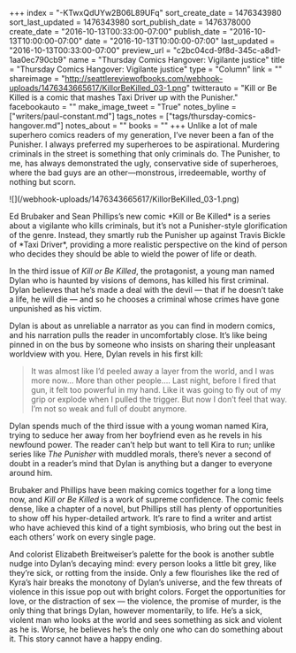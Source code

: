 +++
index = "-KTwxQdUYw2B06L89UFq"
sort_create_date = 1476343980
sort_last_updated = 1476343980
sort_publish_date = 1476378000
create_date = "2016-10-13T00:33:00-07:00"
publish_date = "2016-10-13T10:00:00-07:00"
date = "2016-10-13T10:00:00-07:00"
last_updated = "2016-10-13T00:33:00-07:00"
preview_url = "c2bc04cd-9f8d-345c-a8d1-1aa0ec790cb9"
name = "Thursday Comics Hangover: Vigilante justice"
title = "Thursday Comics Hangover: Vigilante justice"
type = "Column"
link = ""
shareimage = "http://seattlereviewofbooks.com/webhook-uploads/1476343665617/KillorBeKilled_03-1.png"
twitterauto = "Kill or Be Killed is a comic that mashes Taxi Driver up with the Punisher."
facebookauto = ""
make_image_tweet = "True"
notes_byline = ["writers/paul-constant.md"]
tags_notes = ["tags/thursday-comics-hangover.md"]
notes_about = ""
books = ""
+++
Unlike a lot of male superhero comics readers of my generation, I’ve never been a fan of the Punisher. I always preferred my superheroes to be aspirational. Murdering criminals in the street is something that only criminals do. The Punisher, to me, has always demonstrated the ugly, conservative side of superheroes, where the bad guys are an other—monstrous, irredeemable, worthy of nothing but scorn.

<p class="image-left">![](/webhook-uploads/1476343665617/KillorBeKilled_03-1.png)</p>Ed Brubaker and Sean Phillips’s new comic *Kill or Be Killed* is a series about a vigilante who kills criminals, but it’s not a Punisher-style glorification of the genre. Instead, they smartly rub the Punisher up against Travis Bickle of *Taxi Driver*, providing a more realistic perspective on the kind of person who decides they should be able to wield the power of life or death. 

In the third issue of *Kill or Be Killed*, the protagonist, a young man named Dylan who is haunted by visions of demons, has killed his first criminal. Dylan believes that he’s made a deal with the devil — that if he doesn’t take a life, he will die — and so he chooses a criminal whose crimes have gone unpunished as his victim. 

Dylan is about as unreliable a narrator as you can find in modern comics, and his narration pulls the reader in uncomfortably close. It’s like being pinned in on the bus by someone who insists on sharing their unpleasant worldview with you. Here, Dylan revels in his first kill: 

<blockquote>It was almost like I’d peeled away a layer from the world, and I was more now… More than other people…. Last night, before I fired that gun, it felt too powerful in my hand. Like it was going to fly out of my grip or explode when I pulled the trigger. But now I don’t feel that way. I’m not so weak and full of doubt anymore.</blockquote>

Dylan spends much of the third issue with a young woman named Kira, trying to seduce her away from her boyfriend even as he revels in his newfound power. The reader can’t help but want to tell Kira to run; unlike series like *The Punisher* with muddled morals, there’s never a second of doubt in a reader’s mind that Dylan is anything but a danger to everyone around him.

Brubaker and Phillips have been making comics together for a long time now, and *Kill or Be Killed* is a work of supreme confidence. The comic feels dense, like a chapter of a novel, but Phillips still has plenty of opportunities to show off his hyper-detailed artwork. It’s rare to find a writer and artist who have achieved this kind of a tight symbiosis, who bring out the best in each others’ work on every single page.

And colorist Elizabeth Breitweiser’s palette for the book is another subtle nudge into Dylan’s decaying mind: every person looks a little bit grey, like they’re sick, or rotting from the inside. Only a few flourishes like the red of Kyra’s hair breaks the monotony of Dylan’s universe, and the few threats of violence in this issue pop out with bright colors. Forget the opportunities for love, or the distraction of sex — the violence, the promise of murder, is the only thing that brings Dylan, however momentarily, to life. He’s a sick, violent man who looks at the world and sees something as sick and violent as he is. Worse, he believes he’s the only one who can do something about it. This story cannot have a happy ending.

